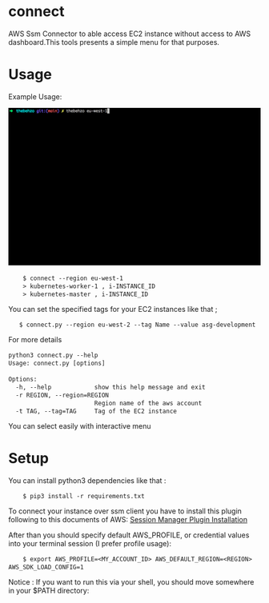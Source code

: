# connect
AWS Ssm Connector to able access EC2 instance without access to AWS dashboard.This tools presents a simple menu for that purposes.

# Usage
Example Usage:

<img src="./img/demo.gif"></img>
```
    $ connect --region eu-west-1
    > kubernetes-worker-1 , i-INSTANCE_ID
    > kubernetes-master , i-INSTANCE_ID
```

You can set the specified tags for your EC2 instances like that ;

```
   $ connect.py --region eu-west-2 --tag Name --value asg-development
```


For more details 

```
python3 connect.py --help
Usage: connect.py [options]

Options:
  -h, --help            show this help message and exit
  -r REGION, --region=REGION
                        Region name of the aws account
  -t TAG, --tag=TAG     Tag of the EC2 instance
```


You can select easily with interactive menu

# Setup
You can install python3 dependencies like that :
```
    $ pip3 install -r requirements.txt
```

To connect your instance over ssm client you have to install this plugin following to this documents of AWS:
<a href="https://docs.aws.amazon.com/systems-manager/latest/userguide/session-manager-working-with-install-plugin.html">Session Manager Plugin Installation</a>

After than you should specify default AWS_PROFILE, or credential values into your terminal session (I prefer profile usage):

```
    $ export AWS_PROFILE=<MY_ACCOUNT_ID> AWS_DEFAULT_REGION=<REGION> AWS_SDK_LOAD_CONFIG=1
```

Notice : If you want to run this via your shell, you should move somewhere in your $PATH directory:

